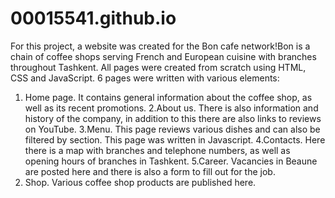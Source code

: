 # 00015541.github.io
For this project, a website was created for the Bon cafe network!Bon is a chain of coffee shops serving French and European cuisine with branches throughout Tashkent. All pages were created from scratch using HTML, CSS and JavaScript. 6 pages were written with various elements:
1. Home page. It contains general information about the coffee shop, as well as its recent promotions.
2.About us. There is also information and history of the company, in addition to this there are also links to reviews on YouTube.
3.Menu. This page reviews various dishes and can also be filtered by section. This page was written in Javascript.
4.Contacts. Here there is a map with branches and telephone numbers, as well as opening hours of branches in Tashkent.
5.Career. Vacancies in Beaune are posted here and there is also a form to fill out for the job.
6. Shop. Various coffee shop products are published here.